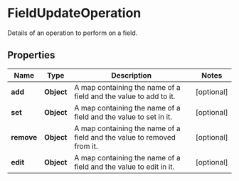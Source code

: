

# FieldUpdateOperation

Details of an operation to perform on a field.
## Properties

Name | Type | Description | Notes
------------ | ------------- | ------------- | -------------
**add** | **Object** | A map containing the name of a field and the value to add to it. |  [optional]
**set** | **Object** | A map containing the name of a field and the value to set in it. |  [optional]
**remove** | **Object** | A map containing the name of a field and the value to removed from it. |  [optional]
**edit** | **Object** | A map containing the name of a field and the value to edit in it. |  [optional]



